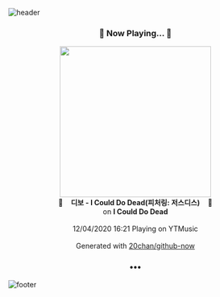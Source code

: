 ![header](https://capsule-render.vercel.app/api?type=wave&height=170&section=header&text=Hi.%20I'm%20SHIFT&fontColor=090707&fontAlignX=45&fontAlignY=65&fontSize=100)

<h3 align="center">🎵 Now Playing... 🎵</h3>
<p align="center">
  <a href="https://music.youtube.com/channel/UC3WMXaoZIR0TO8cXVSSb9tQ">
    <img width="300" src="https://lh3.googleusercontent.com/UYvUDadIT43Fbpx4PwrGUdMNbyFGnOkcu5BtGjUbI_wdd1cw74XFneSZhuNNZbu30WN8y3ZYXv7pHLMXFw">
  </a>
  <br>
  🎵&nbsp&nbsp&nbsp <b>디보 - I Could Do Dead(피처링: 저스디스)</b> &nbsp&nbsp&nbsp🎵
  <br>
  on <b>I Could Do Dead</b>
  
  <br />
  <br />
  12/04/2020 16:21 Playing on YTMusic
  <br />
  <br />
  Generated with <a href="https://github.com/20chan/github-now">20chan/github-now</a>
</p>

<h3 align="center">•••</h3>

![footer](https://capsule-render.vercel.app/api?type=wave&height=150&section=footer)
